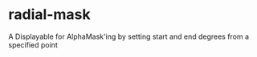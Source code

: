 # radial-mask
A Displayable for AlphaMask'ing by setting start and end degrees from a specified point
